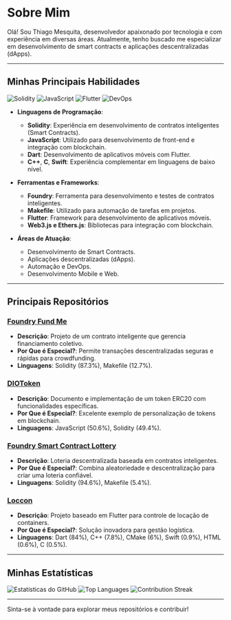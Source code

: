 # Sobre Mim

Olá! Sou Thiago Mesquita, desenvolvedor apaixonado por tecnologia e com experiência em diversas áreas. Atualmente, tenho buscado me especializar em desenvolvimento de smart contracts e aplicações descentralizadas (dApps).

---

## Minhas Principais Habilidades

![Solidity](https://img.shields.io/badge/Solidity-%23363636.svg?style=flat-square&logo=solidity&logoColor=white)
![JavaScript](https://img.shields.io/badge/JavaScript-%23F7DF1E.svg?style=flat-square&logo=javascript&logoColor=black)
![Flutter](https://img.shields.io/badge/Flutter-%2302569B.svg?style=flat-square&logo=flutter&logoColor=white)
![DevOps](https://img.shields.io/badge/DevOps-%230A0FFF.svg?style=flat-square&logo=devops&logoColor=white)

- **Linguagens de Programação**:
  - **Solidity**: Experiência em desenvolvimento de contratos inteligentes (Smart Contracts).
  - **JavaScript**: Utilizado para desenvolvimento de front-end e integração com blockchain.
  - **Dart**: Desenvolvimento de aplicativos móveis com Flutter.
  - **C++**, **C**, **Swift**: Experiência complementar em linguagens de baixo nível.

- **Ferramentas e Frameworks**:
  - **Foundry**: Ferramenta para desenvolvimento e testes de contratos inteligentes.
  - **Makefile**: Utilizado para automação de tarefas em projetos.
  - **Flutter**: Framework para desenvolvimento de aplicativos móveis.
  - **Web3.js e Ethers.js**: Bibliotecas para integração com blockchain.

- **Áreas de Atuação**:
  - Desenvolvimento de Smart Contracts.
  - Aplicações descentralizadas (dApps).
  - Automação e DevOps.
  - Desenvolvimento Mobile e Web.

---

## Principais Repositórios

### [Foundry Fund Me](https://github.com/thiagomesq/foundry-fund-me)
- **Descrição**: Projeto de um contrato inteligente que gerencia financiamento coletivo.
- **Por Que é Especial?**: Permite transações descentralizadas seguras e rápidas para crowdfunding.
- **Linguagens**: Solidity (87.3%), Makefile (12.7%).

### [DIOToken](https://github.com/thiagomesq/DIOToken)
- **Descrição**: Documento e implementação de um token ERC20 com funcionalidades específicas.
- **Por Que é Especial?**: Excelente exemplo de personalização de tokens em blockchain.
- **Linguagens**: JavaScript (50.6%), Solidity (49.4%).

### [Foundry Smart Contract Lottery](https://github.com/thiagomesq/foundry-smart-contract-lottery)
- **Descrição**: Loteria descentralizada baseada em contratos inteligentes.
- **Por Que é Especial?**: Combina aleatoriedade e descentralização para criar uma loteria confiável.
- **Linguagens**: Solidity (94.6%), Makefile (5.4%).

### [Loccon](https://github.com/thiagomesq/loccon)
- **Descrição**: Projeto baseado em Flutter para controle de locação de containers.
- **Por Que é Especial?**: Solução inovadora para gestão logística.
- **Linguagens**: Dart (84%), C++ (7.8%), CMake (6%), Swift (0.9%), HTML (0.6%), C (0.5%).

---

## Minhas Estatísticas

![Estatísticas do GitHub](https://github-readme-stats.vercel.app/api?username=thiagomesq&show_icons=true&theme=radical)
![Top Languages](https://github-readme-stats.vercel.app/api/top-langs/?username=thiagomesq&layout=compact&theme=radical)
![Contribution Streak](https://streak-stats.demolab.com/?user=thiagomesq&theme=radical)

---

Sinta-se à vontade para explorar meus repositórios e contribuir!
